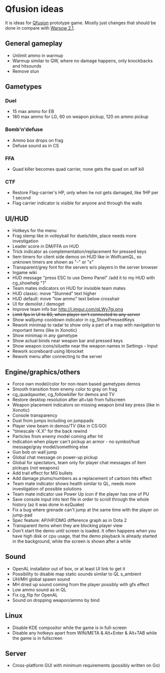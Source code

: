 # Qfusion ideas
It is ideas for <a href="https://github.com/Qfusion/qfusion">Qfusion</a> prototype game. Mostly just changes that should be done in compare with <a href="https://warsow.net">Warsow 2.1</a>.

## General gameplay
* Unlimit ammo in warmup
* Warmup similar to QW, where no damage happens, only knockbacks and hitsounds
* Remove stun

## Gametypes

### Duel
* 15 max ammo for EB
* 180 max ammo for LG, 60 on weapon pickup, 120 on ammo pickup

### Bomb'n'defuse
* Ammo box drops on frag
* Defuse sound as in CS

### FFA
* Quad killer becomes quad carrier, none gets the quad on self kill

### CTF
* Restore Flag-carrier's HP, only when he not gets damaged, like 1HP per 1 second
* Flag carrier indicator is visible for anyone and through the walls

## UI/HUD
* Hotkeys for the menu
* Frag stemp like in volleyball for duels/tdm, place needs more investigation
* Leader score in DM/FFA on HUD
* Trick indicator as complementation/replacement for pressed keys
* Item timers for client side demos on HUD like in WolfcamQL, so unknown timers are shown as "-" or "x"
* Transparent/grey font for the servers w/o players in the server browser
* Ingame wiki
* HUD message "press ESC to use Demo Panel" /add it to my HUD with cg_showhelp "1"
* Team mates indicators on HUD for invisible team mates
* HUD classic: move "Stunned" text higher
* HUD default: move "low ammo" text below crosshair
* UI for demolist / demoget
* Improve team info bar http://i.imgur.com/qLWy7gi.png
* ~~Limit fps in UI to 60, when player isn't connected to any server~~
* Show walljump cooldown indicator in cg_ShowPressedKeys
* Rework minimap to radar to show only a part of a map with navigation to important items (like in Xonotic)
* Show minimap in any gametype
* Show actual binds near weapon bar and pressed keys
* Show weapon icons/siluette near the weapon names in Settings - Input
* Rework scoreboard using librocket
* Rework menu after connecting to the server 

## Engine/graphics/others
* Force own model/color for non-team based gametypes demos
* Smooth transition from enemy color to gray on frag
* cg_quadqaunter, cg_followkiller for demos and TV
* Restore desktop resolution after alt+tab from fullscreen
* Weapon placement indicators on missing weapon bind key press (like in Xonotic)
* Console transparency
* Dust from jumps including on jumppads
* Player view beam in demos/TV (like in CS:GO)
* "timescale -X.X" for the back rewind
* Particles from enemy model coming after hit
* Indication when player can't pickup an armor - no symbol/hud message/gray model/something else
* Gun bob on wall jump
* Global chat message on power-up pickup
* Global for spectators, team only for player chat messages of item pickups (not weapons)
* Add trail effect for MG bullets
* Add damage plums/numbers as a replacement of cartoon hits effect
* Team mate indicator shows health similar to QL, needs more investigation of possible solutions
* Team mate indicator use Power Up icon if the player has one of PU
* Save console input into text file in order to scroll through the whole history (az it was done in ezQuake)
* Fix a bug where grenade can't jump at the same time with the player on jump-pad
* Spec feature: AP/HP/DMG difference graph as in Dota 2
* Transparent items when they are blocking player view
* Don't start the demo until screen is loaded. It often happens when you have high disk or cpu usage, that the demo playback is already started in the background, while the screen is shown after a while

## Sound
* OpenAL installator out of box, or at least UI link to get it
* Possibility to disable map static sounds similar to QL s_ambient
* UH/MH global spawn sound
* MH dried up sound coming from the player possibly with gfx effect
* Low ammo sound as in QL
* Fix cg_flip for OpenAL
* Sound on dropping weapon/ammo by bind

## Linux
* Disable KDE compositor while the game is in full-screen
* Disable any hotkeys apart from WIN/META & Alt+Enter & Alt+TAB while the game is in fullscreen

## Server
* Cross-platform GUI with minimum requirements (possibly written on Go)
